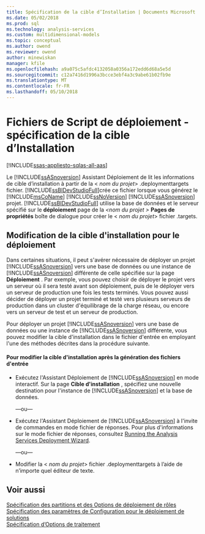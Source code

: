 ```yaml
---
title: Spécification de la cible d’Installation | Documents Microsoft
ms.date: 05/02/2018
ms.prod: sql
ms.technology: analysis-services
ms.custom: multidimensional-models
ms.topic: conceptual
ms.author: owend
ms.reviewer: owend
author: minewiskan
manager: kfile
ms.openlocfilehash: a9a075c5afdc4132058a0356a172edd6d68a5e5d
ms.sourcegitcommit: c12a7416d1996a3bcce3ebf4a3c9abe61b02fb9e
ms.translationtype: MT
ms.contentlocale: fr-FR
ms.lasthandoff: 05/10/2018
---
```

# <a name="deployment-script-files---specifying-the-installation-target"></a>Fichiers de Script de déploiement - spécification de la cible d’Installation
[!INCLUDE[ssas-appliesto-sqlas-all-aas](../../includes/ssas-appliesto-sqlas-all-aas.md)]

  Le [!INCLUDE[ssASnoversion](../../includes/ssasnoversion-md.md)] Assistant Déploiement de lit les informations de cible d’installation à partir de la \< *nom du projet*> .deploymenttargets fichier. [!INCLUDE[ssBIDevStudioFull](../../includes/ssbidevstudiofull-md.md)]crée ce fichier lorsque vous générez le [!INCLUDE[msCoName](../../includes/msconame-md.md)] [!INCLUDE[ssNoVersion](../../includes/ssnoversion-md.md)] [!INCLUDE[ssASnoversion](../../includes/ssasnoversion-md.md)] projet. [!INCLUDE[ssBIDevStudioFull](../../includes/ssbidevstudiofull-md.md)] utilise la base de données et le serveur spécifié sur le **déploiement** page de la  *\<nom du projet >* **Pages de propriétés** boîte de dialogue pour créer le \< *nom du projet*> fichier .targets.  
  
## <a name="modifying-the-installation-target-for-deployment"></a>Modification de la cible d'installation pour le déploiement  
 Dans certaines situations, il peut s'avérer nécessaire de déployer un projet [!INCLUDE[ssASnoversion](../../includes/ssasnoversion-md.md)] vers une base de données ou une instance de [!INCLUDE[ssASnoversion](../../includes/ssasnoversion-md.md)] différente de celle spécifiée sur la page **Déploiement** . Par exemple, vous pouvez choisir de déployer le projet vers un serveur où il sera testé avant son déploiement, puis de le déployer vers un serveur de production une fois les tests terminés. Vous pouvez aussi décider de déployer un projet terminé et testé vers plusieurs serveurs de production dans un cluster d'équilibrage de la charge réseau, ou encore vers un serveur de test et un serveur de production.  
  
 Pour déployer un projet [!INCLUDE[ssASnoversion](../../includes/ssasnoversion-md.md)] vers une base de données ou une instance de [!INCLUDE[ssASnoversion](../../includes/ssasnoversion-md.md)] différente, vous pouvez modifier la cible d'installation dans le fichier d'entrée en employant l'une des méthodes décrites dans la procédure suivante.  
  
#### <a name="to-change-the-installation-target-after-the-input-files-have-been-generated"></a>Pour modifier la cible d'installation après la génération des fichiers d'entrée  
  
-   Exécutez l'Assistant Déploiement de [!INCLUDE[ssASnoversion](../../includes/ssasnoversion-md.md)] en mode interactif. Sur la page **Cible d'installation** , spécifiez une nouvelle destination pour l'instance de [!INCLUDE[ssASnoversion](../../includes/ssasnoversion-md.md)] et la base de données.  
  
     —ou—  
  
-   Exécutez l'Assistant Déploiement de [!INCLUDE[ssASnoversion](../../includes/ssasnoversion-md.md)] à l'invite de commandes en mode fichier de réponses. Pour plus d'informations sur le mode fichier de réponses, consultez [Running the Analysis Services Deployment Wizard](../../analysis-services/multidimensional-models/running-the-analysis-services-deployment-wizard.md).  
  
     —ou—  
  
-   Modifier la \< *nom du projet*> fichier .deploymenttargets à l’aide de n’importe quel éditeur de texte.  
  
## <a name="see-also"></a>Voir aussi  
 [Spécification des partitions et des Options de déploiement de rôles](../../analysis-services/multidimensional-models/deployment-script-files-partition-and-role-deployment-options.md)   
 [Spécification des paramètres de Configuration pour le déploiement de solutions](../../analysis-services/multidimensional-models/deployment-script-files-solution-deployment-config-settings.md)   
 [Spécification d’Options de traitement](../../analysis-services/multidimensional-models/deployment-script-files-specifying-processing-options.md)  
  
  
